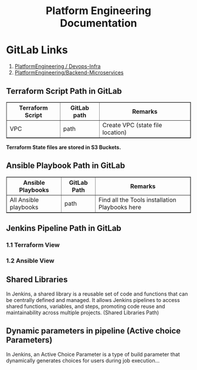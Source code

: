 <!DOCTYPE html>
<html lang="en">
<head>
    <meta charset="UTF-8">
    <meta name="viewport" content="width=device-width, initial-scale=1.0">
    <center><h1>Platform Engineering Documentation</h1></center>
</head>
<body>

<h1>GitLab Links</h1>
<ol>
    <li><a href="GitLab-Link-1">PlatformEngineering / Devops-Infra</a></li>
    <li><a href="GitLab-Link-2">PlatformEngineering/Backend-Microservices</a></li>
</ol>

<h2>Terraform Script Path in GitLab</h2>
<table border="1">
    <tr>
        <th>Terraform Script</th>
        <th>GitLab path</th>
        <th>Remarks</th>
    </tr>
    <tr>
        <td>VPC</td>
        <td>path</td>
        <td>Create VPC (state file location)</td>
    </tr>
    <!-- Repeat similar rows for other Terraform scripts -->
</table>

<p><strong>Terraform State files are stored in S3 Buckets.</strong></p>

<h2>Ansible Playbook Path in GitLab</h2>
<table border="1">
    <tr>
        <th>Ansible Playbooks</th>
        <th>GitLab Path</th>
        <th>Remarks</th>
    </tr>
    <tr>
        <td>All Ansible playbooks</td>
        <td>path</td>
        <td>Find all the Tools installation Playbooks here</td>
    </tr>
    <!-- Repeat similar rows for other Ansible Playbooks -->
</table>

<h2>Jenkins Pipeline Path in GitLab</h2>
<!-- Repeat the same structure for Jenkins Pipeline -->

<h3>1.1 Terraform View</h3>
<!-- Repeat the same structure for Terraform View -->

<h3>1.2 Ansible View</h3>
<!-- Repeat the same structure for Ansible View -->

<!-- Repeat similar structures for other views -->

<h2>Shared Libraries</h2>
<p>In Jenkins, a shared library is a reusable set of code and functions that can be centrally defined and managed. It allows Jenkins pipelines to access shared functions, variables, and steps, promoting code reuse and maintainability across multiple projects. (Shared Libraries Path)</p>

<h2>Dynamic parameters in pipeline (Active choice Parameters)</h2>
<p>In Jenkins, an Active Choice Parameter is a type of build parameter that dynamically generates choices for users during job execution...</p>
<!-- Repeat similar structures for Dynamic parameters -->

<!-- Add more sections as needed -->

</body>
</html>
